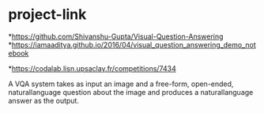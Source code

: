 # project-link


*https://github.com/Shivanshu-Gupta/Visual-Question-Answering
<br>
*https://iamaaditya.github.io/2016/04/visual_question_answering_demo_notebook

*https://codalab.lisn.upsaclay.fr/competitions/7434

A VQA system
takes as input an image and a free-form, open-ended, naturallanguage question about the image and produces a naturallanguage answer as the output. 
